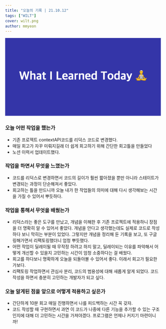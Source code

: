 ```yaml
---
title: "오늘의 기록 | 21.10.12"
tags: ["WILT"]
cover: wilt.png
author: mmyeon
---
```


![what i learned today](./wilt.png)

### 오늘 어떤 작업을 했는가

- 기존 프로젝트 contextAPI코드를 리덕스 코드로 변경했다.
- 매일 회고가 자꾸 미뤄지길래 더 쉽게 회고하기 위해 간단한 회고틀을 만들었다
- 노션 이력서 업데이트했다.

### 작업을 하면서 무엇을 느꼈는가

- 코드를 리덕스로 변경하면서 코드의 길이가 훨씬 짧아졌을 뿐만 아니라 스테이트가 변경되는 과정이 단순해져서 좋았다.
- 회고하는 틀을 만드니까 오늘 내가 한 작업들의 의미에 대해 다시 생각해보는 시간을 가질 수 있어서 뿌듯하다.

### 작업을 통해서 무엇을 배웠는가

- 리덕스라는 좋은 도구를 만났고, 개념을 이해한 후 기존 프로젝트에 적용하니 장점을 더 명확히 알 수 있어서 좋았다. 개념을 안다고 생각했는데도 실제로 코드로 작성하다 보니 막히는 부분이 있었다. 그렇지만 개념을 정리해 둔 기록을 보고, 또 구글링해가면서 리팩토링했더니 엄청 뿌듯했다.
- 어떤 작업이 딜레이될 때 무작정 하려고 하지 말고, 딜레이되는 이유를 파악해서 어떻게 개선할 수 있을지 고민하는 시간이 엄청 소중하다는 걸 배웠다.
- 회고를 하다보니 명확하게 오늘을 되돌아볼 수 있어서 좋다. 이래서 회고가 필요한가보다.
- 리팩토링 작업하면서 관심사 분리, 코드의 범용성에 대해 새롭게 알게 되었다. 코드 작성을 하면서 충분히 고민하는 개발자가 되고 싶다.

### 오늘 알게된 점을 앞으로 어떻게 적용하고 싶은가

- 간단하게 10분 회고 매일 진행하면서 나를 피드백하는 시간 꼭 갖자.
- 코드 작성할 때 구현하면서 과연 이 코드가 나중에 다른 기능을 추가할 수 있는 구조인지에 대해 더 고민하는 시간을 가져야겠다. 프로그램은 언제나 커지기 마련이니까!

